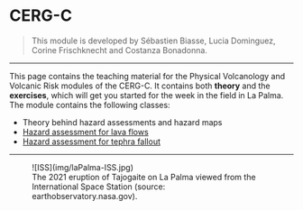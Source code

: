 # CERG-C 

> This module is developed by Sébastien Biasse, Lucia Dominguez, Corine Frischknecht and Costanza Bonadonna.

---

This page contains the teaching material for the Physical Volcanology and Volcanic Risk modules of the CERG-C. It contains both **theory** and the **exercises**, which will get you started for the week in the field in La Palma. The module contains the following classes:

- Theory behind hazard assessments and hazard maps
- [Hazard assessment for lava flows](Lava/index.md) 
- [Hazard assessment for tephra fallout](Tephra/index.md)

--- 

<figure markdown>
  ![ISS](img/laPalma-ISS.jpg)
  <figcaption>The 2021 eruption of Tajogaite on La Palma viewed from the International Space Station (source: earthobservatory.nasa.gov).</figcaption>
</figure>